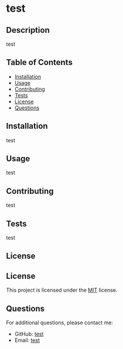 # test

  ## Description
  test

  ## Table of Contents
  - [Installation](#installation)
  - [Usage](#usage)
  - [Contributing](#contributing)
  - [Tests](#tests)
  - [License](#license)
  - [Questions](#questions)

  ## Installation
  test

  ## Usage
  test

  ## Contributing
  test

  ## Tests
  test

  ## License
  ## License
This project is licensed under the [MIT](https://opensource.org/licenses/MIT) license.

  ## Questions
  For additional questions, please contact me:
  - GitHub: [test](https://github.com/test)
  - Email: [test](mailto:test)
  